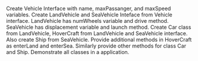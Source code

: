 Create Vehicle Interface with name, maxPassanger, and maxSpeed variables. Create LandVehicle
and SeaVehicle Inteface from Vehicle interface. LandVehicle has numWheels variable and drive
method. SeaVehicle has displacement variable and launch method. Create Car class from
LandVehicle, HoverCraft from LandVehicle and SeaVehicle interface. Also create Ship from
SeaVehicle. Provide additional methods in HoverCraft as enterLand and enterSea. Similarly provide
other methods for class Car and Ship. Demonstrate all classes in a application.
